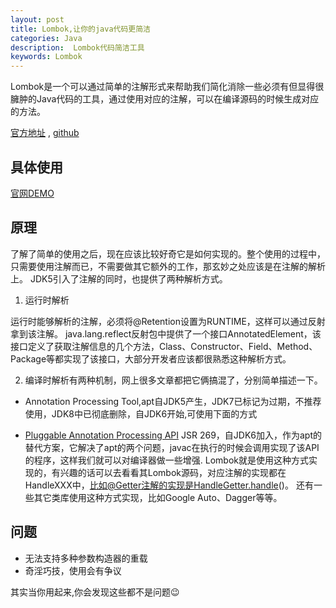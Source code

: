 ```yaml
---
layout: post
title: Lombok,让你的java代码更简洁
categories: Java
description:  Lombok代码简洁工具
keywords: Lombok
---
```


Lombok是一个可以通过简单的注解形式来帮助我们简化消除一些必须有但显得很臃肿的Java代码的工具，通过使用对应的注解，可以在编译源码的时候生成对应的方法。

[官方地址](https://projectlombok.org/) , [github](https://github.com/rzwitserloot/lombok)<!--\n\n-->

## 具体使用

[官网DEMO](https://projectlombok.org/features/index.html)

## 原理
  
了解了简单的使用之后，现在应该比较好奇它是如何实现的。整个使用的过程中，只需要使用注解而已，不需要做其它额外的工作，那玄妙之处应该是在注解的解析上。
JDK5引入了注解的同时，也提供了两种解析方式。

1. 运行时解析
   
运行时能够解析的注解，必须将@Retention设置为RUNTIME，这样可以通过反射拿到该注解。
java.lang.reflect反射包中提供了一个接口AnnotatedElement，该接口定义了获取注解信息的几个方法，Class、Constructor、Field、Method、Package等都实现了该接口，大部分开发者应该都很熟悉这种解析方式。

2. 编译时解析有两种机制，网上很多文章都把它俩搞混了，分别简单描述一下。
  
  * Annotation Processing Tool,apt自JDK5产生，JDK7已标记为过期，不推荐使用，JDK8中已彻底删除，自JDK6开始,可使用下面的方式
  
  * [Pluggable Annotation Processing API](http://openjdk.java.net/groups/compiler/doc/compilation-overview/index.html)
  JSR 269，自JDK6加入，作为apt的替代方案，它解决了apt的两个问题，javac在执行的时候会调用实现了该API的程序，这样我们就可以对编译器做一些增强.
  Lombok就是使用这种方式实现的，有兴趣的话可以去看看其Lombok源码，对应注解的实现都在HandleXXX中，比如@Getter注解的实现是HandleGetter.handle()。
  还有一些其它类库使用这种方式实现，比如Google Auto、Dagger等等。

## 问题
* 无法支持多种参数构造器的重载
* 奇淫巧技，使用会有争议

其实当你用起来,你会发现这些都不是问题:wink:

